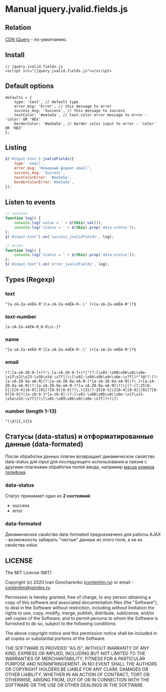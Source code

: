 # Manual jquery.jvalid.fields.js

## Relation
[CDN jQuery](https://code.jquery.com/) - по-умолчанию.

## Install
```
// jquery.jvalid.fields.js
<script src="/jquery.jvalid.fields.js"></script>
```

## Default options
```
defaults = {
    type: 'text', // default type
    error_msg: 'Error', // this message to error
    success_msg: 'Success', // this message to success
    textColor: '#ee5a5a', // text-color error message to error - 'color' OR 'HEX'
    borderColor: '#ee5a5a', // border color input to error - 'color' OR 'HEX'
};
```

## Listing
```js
$('#input-text').jvalidFields({
    type: 'email',
    error_msg: 'Неверный формат email',
    success_msg: 'Success',
    textColorError: '#ee5a5a',
    borderColorError:'#ee5a5a',
});
```

## Listen to events
```js
// success
function log() {
    console.log('value = ' + $(this).val());
    console.log('status = ' + $(this).prop('data-status'));
};
$('#input-text').on('success_jvalidfields', log);

// error
function log() {
    console.log('status = ' + $(this).prop('data-status'));
};
$('#input-text').on('error_jvalidfields', log);
```

## Types (Regexp)

### text
```
^[a-zA-Zа-яёЁА-Я'][a-zA-Zа-яёЁА-Я-.\' ]+[a-zA-Zа-яёЁА-Я']?$
```

### text-number
```
[a-zA-Zа-яёЁА-Я_0-9\s\-]*
```

### name
```
^[a-zA-Zа-яёЁА-Я'][a-zA-Zа-яёЁА-Я-.\' ]+[a-zA-Zа-яёЁА-Я']?$
```

### email
```
(?:[a-zA-Z0-9-]+(?:\.[a-zA-Z0-9-]+)*|"(?:[\x01-\x08\x0b\x0c\x0e-\x1f\x21\x23-\x5b\x5d-\x7f]|\\[\x01-\x09\x0b\x0c\x0e-\x7f])*")@(?:(?:[a-zA-Z0-9а-яА-Я](?:[a-zA-Z0-9а-яА-Я-]*[a-zA-Z0-9а-яА-Я])?\.)+[a-zA-Z0-9а-яА-Я](?:[a-zA-Z0-9а-яА-Я-]*[a-zA-Z0-9а-яА-Я])?|\[(?:(?:25[0-5]|2[0-4][0-9]|[01]?[0-9][0-9]?)\.){3}(?:25[0-5]|2[0-4][0-9]|[01]?[0-9][0-9]?|[a-z0-9-]*[a-z0-9]:(?:[\x01-\x08\x0b\x0c\x0e-\x1f\x21-\x5a\x53-\x7f]|\\[\x01-\x09\x0b\x0c\x0e-\x7f])+)\])
```

### number (length 1-13)
```
^(\d){1,13}$
```

## Статусы (data-status) и отформатированные данные (data-formated)
После обработки данных плагин возвращает динамическое свойство data-status для *input* для последующего использования в связке с другими плагинами обработки полей ввода, например [маска номера телефона](https://github.com/Contentim/jquery.jmask.phone.js).

### data-status
Статус принимает одно из **2 состояний**:
- success
- error

### data-formated
Динамическое свойство data-formated предназначено для работы AJAX - возможность забирать "чистые" данные из этого поля, а не из свойства *value*.

## LICENSE
The MIT License (MIT)

Copyright (c) 2020 Ivan Goncharenko ([contentim.ru](https://vk.com/contentim_ru)) or email - *contentim@yandex.ru*

Permission is hereby granted, free of charge, to any person obtaining a copy of this software and associated documentation files (the "Software"), to deal in the Software without restriction, including without limitation the rights to use, copy, modify, merge, publish, distribute, sublicense, and/or sell copies of the Software, and to permit persons to whom the Software is furnished to do so, subject to the following conditions:

The above copyright notice and this permission notice shall be included in all copies or substantial portions of the Software.

THE SOFTWARE IS PROVIDED "AS IS", WITHOUT WARRANTY OF ANY KIND, EXPRESS OR IMPLIED, INCLUDING BUT NOT LIMITED TO THE WARRANTIES OF MERCHANTABILITY, FITNESS FOR A PARTICULAR PURPOSE AND NONINFRINGEMENT. IN NO EVENT SHALL THE AUTHORS OR COPYRIGHT HOLDERS BE LIABLE FOR ANY CLAIM, DAMAGES OR OTHER LIABILITY, WHETHER IN AN ACTION OF CONTRACT, TORT OR OTHERWISE, ARISING FROM, OUT OF OR IN CONNECTION WITH THE SOFTWARE OR THE USE OR OTHER DEALINGS IN THE SOFTWARE.
